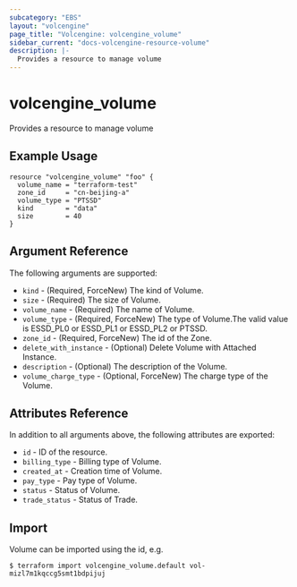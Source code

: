 ```yaml
---
subcategory: "EBS"
layout: "volcengine"
page_title: "Volcengine: volcengine_volume"
sidebar_current: "docs-volcengine-resource-volume"
description: |-
  Provides a resource to manage volume
---
```

# volcengine_volume
Provides a resource to manage volume
## Example Usage
```hcl
resource "volcengine_volume" "foo" {
  volume_name = "terraform-test"
  zone_id     = "cn-beijing-a"
  volume_type = "PTSSD"
  kind        = "data"
  size        = 40
}
```
## Argument Reference
The following arguments are supported:
* `kind` - (Required, ForceNew) The kind of Volume.
* `size` - (Required) The size of Volume.
* `volume_name` - (Required) The name of Volume.
* `volume_type` - (Required, ForceNew) The type of Volume.The valid value is ESSD_PL0 or ESSD_PL1 or ESSD_PL2 or PTSSD.
* `zone_id` - (Required, ForceNew) The id of the Zone.
* `delete_with_instance` - (Optional) Delete Volume with Attached Instance.
* `description` - (Optional) The description of the Volume.
* `volume_charge_type` - (Optional, ForceNew) The charge type of the Volume.

## Attributes Reference
In addition to all arguments above, the following attributes are exported:
* `id` - ID of the resource.
* `billing_type` - Billing type of Volume.
* `created_at` - Creation time of Volume.
* `pay_type` - Pay type of Volume.
* `status` - Status of Volume.
* `trade_status` - Status of Trade.


## Import
Volume can be imported using the id, e.g.
```
$ terraform import volcengine_volume.default vol-mizl7m1kqccg5smt1bdpijuj
```

